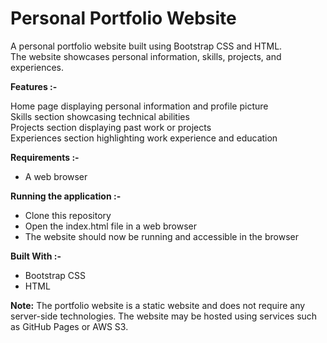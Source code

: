 **<h1>Personal Portfolio Website</h1>**


A personal portfolio website built using Bootstrap CSS and HTML.<br>
The website showcases personal information, skills, projects, and experiences.

**Features :-**

Home page displaying personal information and profile picture<br>
Skills section showcasing technical abilities<br>
Projects section displaying past work or projects<br>
Experiences section highlighting work experience and education<br>


**Requirements :-**
* A web browser



**Running the application :-**
- Clone this repository
- Open the index.html file in a web browser
- The website should now be running and accessible in the browser



**Built With :-**
- Bootstrap CSS
- HTML



**Note:** The portfolio website is a static website and does not require any server-side technologies. The website may be hosted using services such as GitHub Pages or AWS S3.





